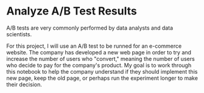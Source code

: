 # Analyze A/B Test Results
A/B tests are very commonly performed by data analysts and data scientists.

For this project, I will use an A/B test to be runned for an e-commerce website. The company has developed a new web page in order to try and increase the number of users who "convert," meaning the number of users who decide to pay for the company's product. My goal is to work through this notebook to help the company understand if they should implement this new page, keep the old page, or perhaps run the experiment longer to make their decision.

